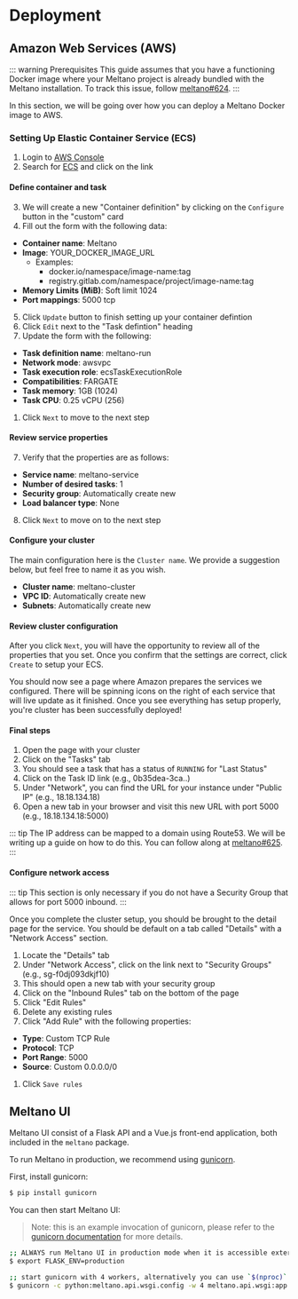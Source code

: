 # Deployment

## Amazon Web Services (AWS)

::: warning Prerequisites
This guide assumes that you have a functioning Docker image where your Meltano project is already bundled with the Meltano installation. To track this issue, follow [meltano#624](https://gitlab.com/meltano/meltano/issues/624).
:::

In this section, we will be going over how you can deploy a Meltano Docker image to AWS.

### Setting Up Elastic Container Service (ECS)

1. Login to [AWS Console](https://console.aws.amazon.com)
1. Search for [ECS](https://console.aws.amazon.com/ecs) and click on the link

#### Define container and task

3. We will create a new "Container definition" by clicking on the `Configure` button in the "custom" card
1. Fill out the form with the following data:
  - **Container name**: Meltano
  - **Image**: YOUR_DOCKER_IMAGE_URL
    - Examples:
      - docker.io/namespace/image-name:tag
      - registry.gitlab.com/namespace/project/image-name:tag
  - **Memory Limits (MiB)**: Soft limit 1024
  - **Port mappings**: 5000 tcp
5. Click `Update` button to finish setting up your container defintion
1. Click `Edit` next to the "Task defintion" heading
1. Update the form with the following:
  - **Task definition name**: meltano-run
  - **Network mode**: awsvpc
  - **Task execution role**: ecsTaskExecutionRole
  - **Compatibilities**: FARGATE
  - **Task memory**: 1GB (1024)
  - **Task CPU**: 0.25 vCPU (256)
1. Click `Next` to move to the next step

#### Review service properties 

7. Verify that the properties are as follows:
  - **Service name**: meltano-service
  - **Number of desired tasks**: 1
  - **Security group**: Automatically create new
  - **Load balancer type**: None
8. Click `Next` to move on to the next step

#### Configure your cluster

The main configuration here is the `Cluster name`. We provide a suggestion below, but feel free to name it as you wish.

  - **Cluster name**: meltano-cluster
  - **VPC ID**: Automatically create new
  - **Subnets**: Automatically create new

#### Review cluster configuration

After you click `Next`, you will have the opportunity to review all of the properties that you set. Once you confirm that the settings are correct, click `Create` to setup your ECS.

You should now see a page where Amazon prepares the services we configured. There will be spinning icons on the right of each service that will live update as it finished. Once you see everything has setup properly, you're cluster has been successfully deployed!

#### Final steps

1. Open the page with your cluster
1. Click on the "Tasks" tab
1. You should see a task that has a status of `RUNNING` for "Last Status"
1. Click on the Task ID link (e.g., 0b35dea-3ca..)
1. Under "Network", you can find the URL for your instance under "Public IP" (e.g., 18.18.134.18)
1. Open a new tab in your browser and visit this new URL with port 5000 (e.g., 18.18.134.18:5000)

::: tip
The IP address can be mapped to a domain using Route53. We will be writing up a guide on how to do this. You can follow along at [meltano#625](https://gitlab.com/meltano/meltano/issues/625).
:::

#### Configure network access

::: tip
This section is only necessary if you do not have a Security Group that allows for port 5000 inbound.
:::

Once you complete the cluster setup, you should be brought to the detail page for the service. You should be default on a tab called "Details" with a "Network Access" section.

1. Locate the "Details" tab
1. Under "Network Access", click on the link next to "Security Groups" (e.g., sg-f0dj093dkjf10)
1. This should open a new tab with your security group
1. Click on the "Inbound Rules" tab on the bottom of the page
1. Click "Edit Rules"
1. Delete any existing rules
1. Click "Add Rule" with the following properties:
  - **Type**: Custom TCP Rule
  - **Protocol**: TCP
  - **Port Range**: 5000
  - **Source**: Custom 0.0.0.0/0
1. Click `Save rules`

## Meltano UI

Meltano UI consist of a Flask API and a Vue.js front-end application, both included in the `meltano` package.

To run Meltano in production, we recommend using [gunicorn](http://docs.gunicorn.org/en/stable/install.html).

First, install gunicorn:

```bash
$ pip install gunicorn
```

You can then start Meltano UI:

> Note: this is an example invocation of gunicorn, please refer to
> the [gunicorn documentation](http://docs.gunicorn.org/en/stable/settings.html) for more details.

```bash
;; ALWAYS run Meltano UI in production mode when it is accessible externally
$ export FLASK_ENV=production

;; start gunicorn with 4 workers, alternatively you can use `$(nproc)`
$ gunicorn -c python:meltano.api.wsgi.config -w 4 meltano.api.wsgi:app
```
